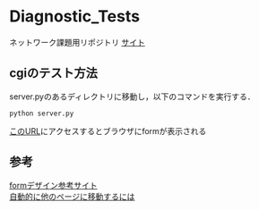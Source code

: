 # Diagnostic_Tests
ネットワーク課題用リポジトリ
[サイト](http:/)
## cgiのテスト方法
server.pyのあるディレクトリに移動し，以下のコマンドを実行する．
```bush
python server.py
```
[このURL](http://localhost:8080/html/index.html)にアクセスするとブラウザにformが表示される

## 参考
[formデザイン参考サイト](https://zero-plus.io/media/html-css/form-coding-practice/)\
[自動的に他のページに移動するには](https://www.hashimoto-h.wakayama-c.ed.jp/club/suugakubu/method/tyuukyuu/jump.html)
